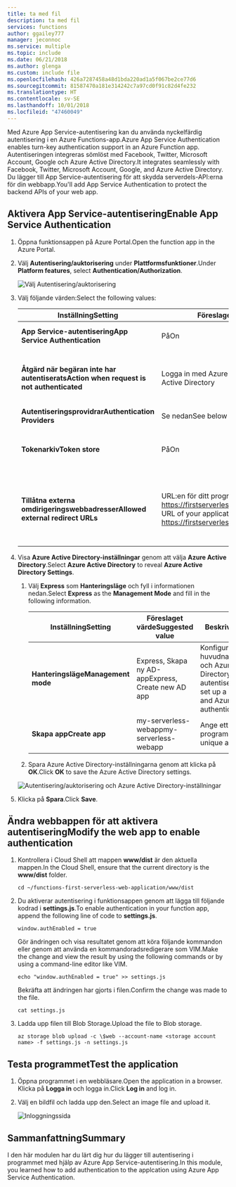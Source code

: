 ```yaml
---
title: ta med fil
description: ta med fil
services: functions
author: ggailey777
manager: jeconnoc
ms.service: multiple
ms.topic: include
ms.date: 06/21/2018
ms.author: glenga
ms.custom: include file
ms.openlocfilehash: 426a7287458a48d1bda220ad1a5f067be2ce77d6
ms.sourcegitcommit: 81587470a181e314242c7a97cd0f91c82d4fe232
ms.translationtype: HT
ms.contentlocale: sv-SE
ms.lasthandoff: 10/01/2018
ms.locfileid: "47460049"
---
```

<span data-ttu-id="5d606-103">Med Azure App Service-autentisering kan du använda nyckelfärdig autentisering i en Azure Functions-app.</span><span class="sxs-lookup"><span data-stu-id="5d606-103">Azure App Service Authentication enables turn-key authentication support in an Azure Function app.</span></span> <span data-ttu-id="5d606-104">Autentiseringen integreras sömlöst med Facebook, Twitter, Microsoft Account, Google och Azure Active Directory.</span><span class="sxs-lookup"><span data-stu-id="5d606-104">It integrates seamlessly with Facebook, Twitter, Microsoft Account, Google, and Azure Active Directory.</span></span> <span data-ttu-id="5d606-105">Du lägger till App Service-autentisering för att skydda serverdels-API:erna för din webbapp.</span><span class="sxs-lookup"><span data-stu-id="5d606-105">You'll add App Service Authentication to protect the backend APIs of your web app.</span></span>

## <a name="enable-app-service-authentication"></a><span data-ttu-id="5d606-106">Aktivera App Service-autentisering</span><span class="sxs-lookup"><span data-stu-id="5d606-106">Enable App Service Authentication</span></span>

1. <span data-ttu-id="5d606-107">Öppna funktionsappen på Azure Portal.</span><span class="sxs-lookup"><span data-stu-id="5d606-107">Open the function app in the Azure Portal.</span></span>

1. <span data-ttu-id="5d606-108">Välj **Autentisering/auktorisering** under **Plattformsfunktioner**.</span><span class="sxs-lookup"><span data-stu-id="5d606-108">Under **Platform features**, select **Authentication/Authorization**.</span></span>

    ![Välj Autentisering/auktorisering](media/functions-first-serverless-web-app/6-authorization.jpg)

1. <span data-ttu-id="5d606-110">Välj följande värden:</span><span class="sxs-lookup"><span data-stu-id="5d606-110">Select the following values:</span></span>
    
    | <span data-ttu-id="5d606-111">Inställning</span><span class="sxs-lookup"><span data-stu-id="5d606-111">Setting</span></span>      |  <span data-ttu-id="5d606-112">Föreslaget värde</span><span class="sxs-lookup"><span data-stu-id="5d606-112">Suggested value</span></span>   | <span data-ttu-id="5d606-113">Beskrivning</span><span class="sxs-lookup"><span data-stu-id="5d606-113">Description</span></span>                                        |
    | --- | --- | ---|
    | <span data-ttu-id="5d606-114">**App Service-autentisering**</span><span class="sxs-lookup"><span data-stu-id="5d606-114">**App Service Authentication**</span></span> | <span data-ttu-id="5d606-115">På</span><span class="sxs-lookup"><span data-stu-id="5d606-115">On</span></span> | <span data-ttu-id="5d606-116">Aktivera autentisering.</span><span class="sxs-lookup"><span data-stu-id="5d606-116">Enable authentication.</span></span> |
    | <span data-ttu-id="5d606-117">**Åtgärd när begäran inte har autentiserats**</span><span class="sxs-lookup"><span data-stu-id="5d606-117">**Action when request is not authenticated**</span></span> | <span data-ttu-id="5d606-118">Logga in med Azure Active Directory</span><span class="sxs-lookup"><span data-stu-id="5d606-118">Log in with Azure Active Directory</span></span> | <span data-ttu-id="5d606-119">Välj en konfigurerad autentiseringsmetod (nedan).</span><span class="sxs-lookup"><span data-stu-id="5d606-119">Select a configured authentication method (below).</span></span> |
    | <span data-ttu-id="5d606-120">**Autentiseringsprovidrar**</span><span class="sxs-lookup"><span data-stu-id="5d606-120">**Authentication Providers**</span></span> | <span data-ttu-id="5d606-121">Se nedan</span><span class="sxs-lookup"><span data-stu-id="5d606-121">See below</span></span> | <span data-ttu-id="5d606-122">Se nedan</span><span class="sxs-lookup"><span data-stu-id="5d606-122">See below</span></span> |
    | <span data-ttu-id="5d606-123">**Tokenarkiv**</span><span class="sxs-lookup"><span data-stu-id="5d606-123">**Token store**</span></span> | <span data-ttu-id="5d606-124">På</span><span class="sxs-lookup"><span data-stu-id="5d606-124">On</span></span> | <span data-ttu-id="5d606-125">Tillåt att App Service lagrar och hanterar token.</span><span class="sxs-lookup"><span data-stu-id="5d606-125">Allow App Service to store and manage tokens.</span></span> |
    | <span data-ttu-id="5d606-126">**Tillåtna externa omdirigeringswebbadresser**</span><span class="sxs-lookup"><span data-stu-id="5d606-126">**Allowed external redirect URLs**</span></span> | <span data-ttu-id="5d606-127">URL:en för ditt program, till exempel: https://firstserverlessweb.z4.web.core.windows.net/</span><span class="sxs-lookup"><span data-stu-id="5d606-127">The URL of your application, for example: https://firstserverlessweb.z4.web.core.windows.net/</span></span> | <span data-ttu-id="5d606-128">URL:er som App Service kan omdirigera till när en användare har autentiserats.</span><span class="sxs-lookup"><span data-stu-id="5d606-128">URL(s) that App Service is allowed to redirect to after a user is authenticated.</span></span> |

1. <span data-ttu-id="5d606-129">Visa **Azure Active Directory-inställningar** genom att välja **Azure Active Directory**.</span><span class="sxs-lookup"><span data-stu-id="5d606-129">Select **Azure Active Directory** to reveal **Azure Active Directory Settings**.</span></span>

    1. <span data-ttu-id="5d606-130">Välj **Express** som **Hanteringsläge** och fyll i informationen nedan.</span><span class="sxs-lookup"><span data-stu-id="5d606-130">Select **Express** as the **Management Mode** and fill in the following information.</span></span>
    
        | <span data-ttu-id="5d606-131">Inställning</span><span class="sxs-lookup"><span data-stu-id="5d606-131">Setting</span></span>      |  <span data-ttu-id="5d606-132">Föreslaget värde</span><span class="sxs-lookup"><span data-stu-id="5d606-132">Suggested value</span></span>   | <span data-ttu-id="5d606-133">Beskrivning</span><span class="sxs-lookup"><span data-stu-id="5d606-133">Description</span></span>                                        |
        | --- | --- | ---|
        | <span data-ttu-id="5d606-134">**Hanteringsläge**</span><span class="sxs-lookup"><span data-stu-id="5d606-134">**Management mode**</span></span> | <span data-ttu-id="5d606-135">Express, Skapa ny AD-app</span><span class="sxs-lookup"><span data-stu-id="5d606-135">Express, Create new AD app</span></span> | <span data-ttu-id="5d606-136">Konfigurera automatiskt ett huvudnamn för tjänsten och Azure Active Directory-autentisering.</span><span class="sxs-lookup"><span data-stu-id="5d606-136">Automatically set up a service principal and Azure Active Directory authentication.</span></span> |
        | <span data-ttu-id="5d606-137">**Skapa app**</span><span class="sxs-lookup"><span data-stu-id="5d606-137">**Create app**</span></span> | <span data-ttu-id="5d606-138">my-serverless-webapp</span><span class="sxs-lookup"><span data-stu-id="5d606-138">my-serverless-webapp</span></span> | <span data-ttu-id="5d606-139">Ange ett unikt programnamn.</span><span class="sxs-lookup"><span data-stu-id="5d606-139">Enter a unique application name.</span></span> |
    
    1. <span data-ttu-id="5d606-140">Spara Azure Active Directory-inställningarna genom att klicka på **OK**.</span><span class="sxs-lookup"><span data-stu-id="5d606-140">Click **OK** to save the Azure Active Directory settings.</span></span>

    ![Autentisering/auktorisering och Azure Active Directory-inställningar](media/functions-first-serverless-web-app/6-create-aad.png)

1. <span data-ttu-id="5d606-142">Klicka på **Spara**.</span><span class="sxs-lookup"><span data-stu-id="5d606-142">Click **Save**.</span></span>


## <a name="modify-the-web-app-to-enable-authentication"></a><span data-ttu-id="5d606-143">Ändra webbappen för att aktivera autentisering</span><span class="sxs-lookup"><span data-stu-id="5d606-143">Modify the web app to enable authentication</span></span>

1. <span data-ttu-id="5d606-144">Kontrollera i Cloud Shell att mappen **www/dist** är den aktuella mappen.</span><span class="sxs-lookup"><span data-stu-id="5d606-144">In the Cloud Shell, ensure that the current directory is the **www/dist** folder.</span></span>

    ```azurecli
    cd ~/functions-first-serverless-web-application/www/dist
    ```

1. <span data-ttu-id="5d606-145">Du aktiverar autentisering i funktionsappen genom att lägga till följande kodrad i **settings.js**.</span><span class="sxs-lookup"><span data-stu-id="5d606-145">To enable authentication in your function app, append the following line of code to **settings.js**.</span></span>

    `window.authEnabled = true`

    <span data-ttu-id="5d606-146">Gör ändringen och visa resultatet genom att köra följande kommandon eller genom att använda en kommandoradsredigerare som VIM.</span><span class="sxs-lookup"><span data-stu-id="5d606-146">Make the change and view the result by using the following commands or by using a command-line editor like VIM.</span></span>

    ```azurecli
    echo "window.authEnabled = true" >> settings.js
    ```

    <span data-ttu-id="5d606-147">Bekräfta att ändringen har gjorts i filen.</span><span class="sxs-lookup"><span data-stu-id="5d606-147">Confirm the change was made to the file.</span></span>

    ```azurecli
    cat settings.js
    ```

1. <span data-ttu-id="5d606-148">Ladda upp filen till Blob Storage.</span><span class="sxs-lookup"><span data-stu-id="5d606-148">Upload the file to Blob storage.</span></span>

    ```azurecli
    az storage blob upload -c \$web --account-name <storage account name> -f settings.js -n settings.js
    ```


## <a name="test-the-application"></a><span data-ttu-id="5d606-149">Testa programmet</span><span class="sxs-lookup"><span data-stu-id="5d606-149">Test the application</span></span>

1. <span data-ttu-id="5d606-150">Öppna programmet i en webbläsare.</span><span class="sxs-lookup"><span data-stu-id="5d606-150">Open the application in a browser.</span></span> <span data-ttu-id="5d606-151">Klicka på **Logga in** och logga in.</span><span class="sxs-lookup"><span data-stu-id="5d606-151">Click **Log in** and log in.</span></span>

1. <span data-ttu-id="5d606-152">Välj en bildfil och ladda upp den.</span><span class="sxs-lookup"><span data-stu-id="5d606-152">Select an image file and upload it.</span></span>

    ![Inloggningssida](media/functions-first-serverless-web-app/6-aad-auth.png)
    

## <a name="summary"></a><span data-ttu-id="5d606-154">Sammanfattning</span><span class="sxs-lookup"><span data-stu-id="5d606-154">Summary</span></span>

<span data-ttu-id="5d606-155">I den här modulen har du lärt dig hur du lägger till autentisering i programmet med hjälp av Azure App Service-autentisering.</span><span class="sxs-lookup"><span data-stu-id="5d606-155">In this module, you learned how to add authentication to the applcation using Azure App Service Authentication.</span></span>
